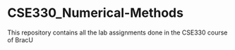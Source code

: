 # CSE330_Numerical-Methods
This repository contains all the lab assignments done in the CSE330 course of BracU
